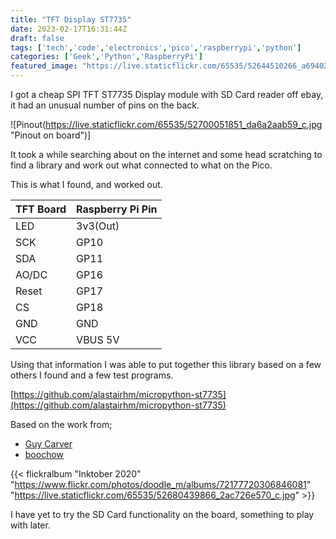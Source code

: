 ```yaml
---
title: "TFT Display ST7735"
date: 2023-02-17T16:31:44Z
draft: false
tags: ['tech','code','electronics','pico','raspberrypi','python']
categories: ['Geek','Python','RaspberryPi']
featured_image: "https://live.staticflickr.com/65535/52644510266_a694023ca0_z.jpg"
---
```


I got a cheap SPI TFT ST7735 Display module with SD Card reader off ebay, it had an unusual number of pins on the back.

![Pinout(https://live.staticflickr.com/65535/52700051851_da6a2aab59_c.jpg "Pinout on board")]

It took a while searching about on the internet and some head scratching to find a library and work out what connected to what on the Pico.

This is what I found, and worked out.

|TFT Board	| Raspberry Pi Pin |
|-|-|
|LED	|3v3(Out)|
|SCK	|GP10|
|SDA	|GP11|
|AO/DC	|GP16|
|Reset	|GP17|
|CS	|GP18|
|GND	|GND|
|VCC	|VBUS 5V|

Using that information I was able to put together this library based on a few others I found and a few test programs.

[https://github.com/alastairhm/micropython-st7735](https://github.com/alastairhm/micropython-st7735)

Based on the work from;

* [Guy Carver](https://github.com/GuyCarver)
* [boochow](https://github.com/boochow)


{{< flickralbum "Inktober 2020"
           "https://www.flickr.com/photos/doodle_m/albums/72177720306846081"
           "https://live.staticflickr.com/65535/52680439866_2ac726e570_c.jpg" >}}

I have yet to try the SD Card functionality on the board, something to play with later.           




